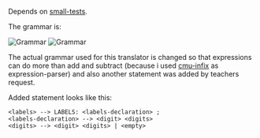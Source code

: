 Depends on [small-tests](https://github.com/fedorough/small-tests).

The grammar is:

![Grammar](https://cloud.githubusercontent.com/assets/22116479/25653327/11c85d88-2ff5-11e7-9278-e17601f9d6cb.png "Grammar")
![Grammar](https://cloud.githubusercontent.com/assets/22116479/25653348/2429b81e-2ff5-11e7-8a84-63bc1bc76bb7.png "Grammar")

The actual grammar used for this translator is changed so that expressions can do more than add and subtract
(because i used [cmu-infix](https://github.com/rigetticomputing/cmu-infix) as expression-parser)
and also another statement was added by teachers request.

Added statement looks like this: 

```
<labels> --> LABELS: <labels-declaration> ;  
<labels-declaration> --> <digit> <digits>  
<digits> --> <digit> <digits> | <empty>  
```

